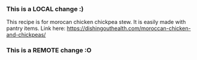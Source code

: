### This is a LOCAL change :)
This recipe is for morocan chicken chickpea stew. It is easily made with pantry items. Link here:  https://dishingouthealth.com/moroccan-chicken-and-chickpeas/
### This is a REMOTE change :O